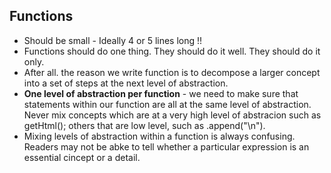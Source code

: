 ## Functions
* Should be small - Ideally 4 or 5 lines long !!
* Functions should do one thing. They should do it well. They should do it only.
* After all. the reason we write function is to decompose a larger concept into a set of steps at the next level of abstraction.
* **One level of abstraction per function** - we need to make sure that statements within our function are all at the same level of abstraction. Never mix concepts which are at a very high level of abstracion such as getHtml(); others that are low level, such as .append("\n").
* Mixing levels of abstraction within a function is always confusing. Readers may not be abke to tell whether a particular expression is an essential cincept or a detail.
